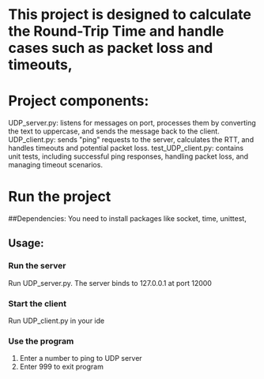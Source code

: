 # This project is designed to calculate the Round-Trip Time and handle cases such as packet loss and timeouts,

# Project components:
UDP_server.py:  listens for messages on port, processes them by converting the text to uppercase, and sends the message back to the client.
UDP_client.py: sends "ping" requests to the server, calculates the RTT, and handles timeouts and potential packet loss.
test_UDP_client.py: contains unit tests, including successful ping responses, handling packet loss, and managing timeout scenarios.

# Run the project
##Dependencies:
You need to install packages like socket, time, unittest, 

## Usage:
### Run the server
Run UDP_server.py. The server binds to 127.0.0.1 at port 12000
### Start the client
Run UDP_client.py in your ide
### Use the program
1. Enter a number to ping to UDP server
2. Enter 999 to exit program
 
